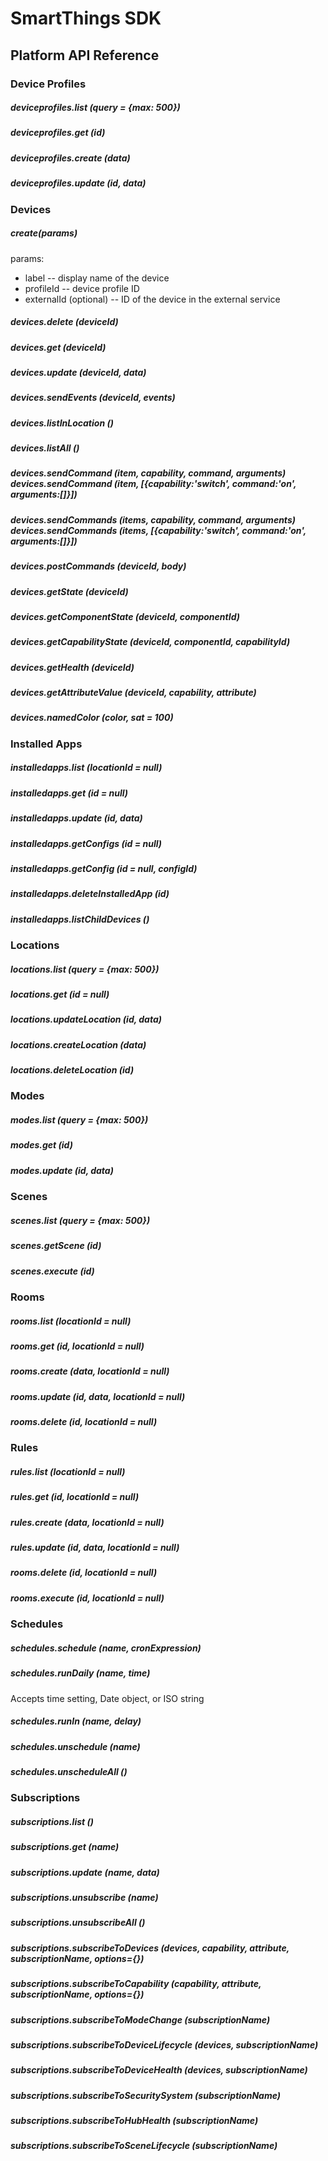 # SmartThings SDK

## Platform API Reference


### Device Profiles

##### _deviceprofiles.list (query = {max: 500})_

##### _deviceprofiles.get (id)_

##### _deviceprofiles.create (data)_

##### _deviceprofiles.update (id, data)_


### Devices

##### _create(params)_
params:
* label -- display name of the device
* profileId -- device profile ID
* externalId (optional) -- ID of the device in the external service

##### _devices.delete (deviceId)_

##### _devices.get (deviceId)_

##### _devices.update (deviceId, data)_

##### _devices.sendEvents (deviceId, events)_

##### _devices.listInLocation ()_

##### _devices.listAll ()_

##### _devices.sendCommand (item, capability, command, arguments)_<br>_devices.sendCommand (item, [{capability:'switch', command:'on', arguments:[]}])_

##### _devices.sendCommands (items, capability, command, arguments)_<br>_devices.sendCommands (items, [{capability:'switch', command:'on', arguments:[]}])_

##### _devices.postCommands (deviceId, body)_

##### _devices.getState (deviceId)_

##### _devices.getComponentState (deviceId, componentId)_

##### _devices.getCapabilityState (deviceId, componentId, capabilityId)_

##### _devices.getHealth (deviceId)_

##### _devices.getAttributeValue (deviceId, capability, attribute)_

##### _devices.namedColor (color, sat = 100)_


### Installed Apps

##### _installedapps.list (locationId = null)_

##### _installedapps.get (id = null)_

##### _installedapps.update (id, data)_

##### _installedapps.getConfigs (id = null)_

##### _installedapps.getConfig (id = null, configId)_

##### _installedapps.deleteInstalledApp (id)_

##### _installedapps.listChildDevices ()_


### Locations

##### _locations.list (query = {max: 500})_

##### _locations.get (id = null)_

##### _locations.updateLocation (id, data)_

##### _locations.createLocation (data)_

##### _locations.deleteLocation (id)_

    
### Modes

##### _modes.list (query = {max: 500})_

##### _modes.get (id)_

##### _modes.update (id, data)_


### Scenes

##### _scenes.list (query = {max: 500})_

##### _scenes.getScene (id)_

##### _scenes.execute (id)_


### Rooms

##### _rooms.list (locationId = null)_

##### _rooms.get (id, locationId = null)_

##### _rooms.create (data, locationId = null)_

##### _rooms.update (id, data, locationId = null)_

##### _rooms.delete (id, locationId = null)_

### Rules

##### _rules.list (locationId = null)_

##### _rules.get (id, locationId = null)_

##### _rules.create (data, locationId = null)_

##### _rules.update (id, data, locationId = null)_

##### _rooms.delete (id, locationId = null)_

##### _rooms.execute (id, locationId = null)_

### Schedules

##### _schedules.schedule (name, cronExpression)_

##### _schedules.runDaily (name, time)_

Accepts time setting, Date object, or ISO string

##### _schedules.runIn (name, delay)_

##### _schedules.unschedule (name)_

##### _schedules.unscheduleAll ()_


### Subscriptions

##### _subscriptions.list ()_

##### _subscriptions.get (name)_

##### _subscriptions.update (name, data)_

##### _subscriptions.unsubscribe (name)_

##### _subscriptions.unsubscribeAll ()_

##### _subscriptions.subscribeToDevices (devices, capability, attribute, subscriptionName, options={})_

##### _subscriptions.subscribeToCapability (capability, attribute, subscriptionName, options={})_

##### _subscriptions.subscribeToModeChange (subscriptionName)_

##### _subscriptions.subscribeToDeviceLifecycle (devices, subscriptionName)_

##### _subscriptions.subscribeToDeviceHealth (devices, subscriptionName)_

##### _subscriptions.subscribeToSecuritySystem (subscriptionName)_

##### _subscriptions.subscribeToHubHealth (subscriptionName)_

##### _subscriptions.subscribeToSceneLifecycle (subscriptionName)_
